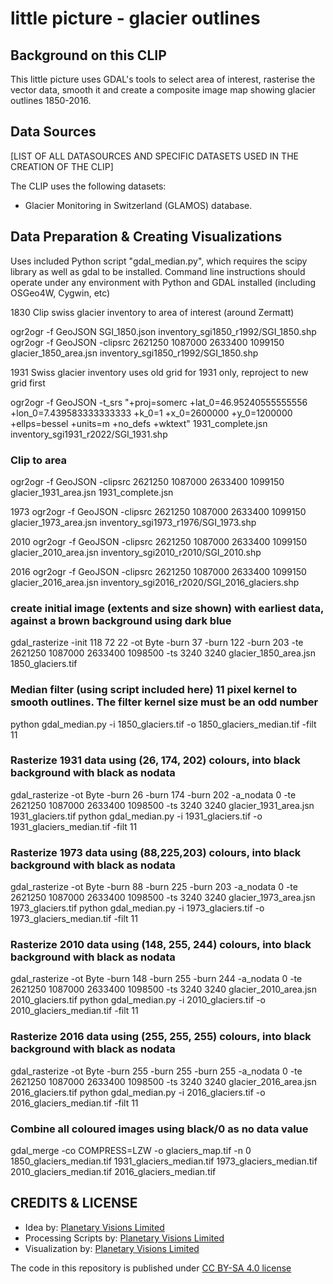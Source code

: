 # little picture - glacier outlines

## Background on this CLIP
This little picture uses GDAL's tools to select area of interest, rasterise the vector data, smooth it and create a composite image map showing glacier outlines 1850-2016.

## Data Sources
[LIST OF ALL DATASOURCES AND SPECIFIC DATASETS USED IN THE CREATION OF THE CLIP]

The CLIP uses the following datasets:
- Glacier Monitoring in Switzerland (GLAMOS) database.

## Data Preparation & Creating Visualizations
Uses included Python script "gdal_median.py", which requires the scipy library as well as gdal to be installed.
Command line instructions should operate under any environment with Python and GDAL installed (including OSGeo4W, Cygwin, etc)

1830
Clip swiss glacier inventory to area of interest (around Zermatt)

ogr2ogr -f GeoJSON SGI_1850.json inventory_sgi1850_r1992/SGI_1850.shp
ogr2ogr -f GeoJSON -clipsrc 2621250 1087000 2633400 1099150 glacier_1850_area.jsn inventory_sgi1850_r1992/SGI_1850.shp

1931
Swiss glacier inventory uses old grid for 1931 only, reproject to new grid first

ogr2ogr -f GeoJSON -t_srs "+proj=somerc +lat_0=46.95240555555556 +lon_0=7.439583333333333 +k_0=1 +x_0=2600000 +y_0=1200000 +ellps=bessel +units=m +no_defs +wktext" 1931_complete.jsn inventory_sgi1931_r2022/SGI_1931.shp

### Clip to area
ogr2ogr -f GeoJSON -clipsrc 2621250 1087000 2633400 1099150 glacier_1931_area.jsn 1931_complete.jsn

1973
ogr2ogr -f GeoJSON -clipsrc 2621250 1087000 2633400 1099150 glacier_1973_area.jsn  inventory_sgi1973_r1976/SGI_1973.shp

2010
ogr2ogr -f GeoJSON  -clipsrc 2621250 1087000 2633400 1099150 glacier_2010_area.jsn inventory_sgi2010_r2010/SGI_2010.shp

2016 
ogr2ogr -f GeoJSON   -clipsrc 2621250 1087000 2633400 1099150 glacier_2016_area.jsn inventory_sgi2016_r2020/SGI_2016_glaciers.shp


### create initial image (extents and size shown) with earliest data, against a brown background using dark blue
gdal_rasterize -init 118 72 22 -ot Byte -burn 37 -burn 122 -burn 203 -te 2621250 1087000 2633400 1098500 -ts 3240 3240 glacier_1850_area.jsn 1850_glaciers.tif

### Median filter (using script included here) 11 pixel kernel to smooth outlines. The filter kernel size must be an odd number
python gdal_median.py -i 1850_glaciers.tif -o 1850_glaciers_median.tif -filt 11

### Rasterize 1931 data using (26, 174, 202) colours, into black background with black as nodata
gdal_rasterize -ot Byte -burn 26 -burn 174 -burn 202 -a_nodata 0 -te 2621250 1087000 2633400 1098500 -ts 3240 3240 glacier_1931_area.jsn 1931_glaciers.tif
python gdal_median.py -i 1931_glaciers.tif -o 1931_glaciers_median.tif -filt 11

### Rasterize 1973 data using (88,225,203) colours, into black background with black as nodata
gdal_rasterize -ot Byte -burn 88 -burn 225 -burn 203 -a_nodata 0 -te 2621250 1087000 2633400 1098500 -ts 3240 3240 glacier_1973_area.jsn 1973_glaciers.tif
python gdal_median.py -i 1973_glaciers.tif -o 1973_glaciers_median.tif -filt 11

### Rasterize 2010 data using (148, 255, 244) colours, into black background with black as nodata
gdal_rasterize -ot Byte -burn 148 -burn 255 -burn 244 -a_nodata 0 -te 2621250 1087000 2633400 1098500 -ts 3240 3240 glacier_2010_area.jsn 2010_glaciers.tif
python gdal_median.py -i 2010_glaciers.tif -o 2010_glaciers_median.tif -filt 11

### Rasterize 2016 data using (255, 255, 255) colours, into black background with black as nodata
gdal_rasterize -ot Byte -burn 255 -burn 255 -burn 255 -a_nodata 0 -te 2621250 1087000 2633400 1098500 -ts 3240 3240 glacier_2016_area.jsn 2016_glaciers.tif
python gdal_median.py -i 2016_glaciers.tif -o 2016_glaciers_median.tif -filt 11

### Combine all coloured images using black/0 as no data value
gdal_merge -co COMPRESS=LZW -o glaciers_map.tif -n 0 1850_glaciers_median.tif 1931_glaciers_median.tif 1973_glaciers_median.tif 2010_glaciers_median.tif 2016_glaciers_median.tif

## CREDITS & LICENSE
- Idea by: [Planetary Visions Limited]([https://climate.esa.int/](http://www.planetaryvisions.com/index.php))
- Processing Scripts by: [Planetary Visions Limited]([https://climate.esa.int/](http://www.planetaryvisions.com/index.php))
- Visualization by: [Planetary Visions Limited]([https://climate.esa.int/](http://www.planetaryvisions.com/index.php))

The code in this repository is published under [CC BY-SA 4.0 license](https://creativecommons.org/licenses/by-sa/4.0/)
